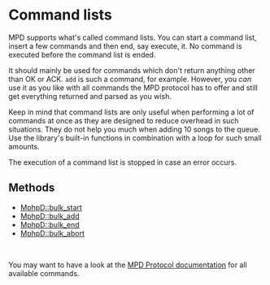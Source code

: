 # Command lists

MPD supports what's called command lists. You can start a command list,
insert a few commands and then end, say execute, it.
No command is executed before the command list is ended.

It should mainly be used for commands which don't return anything other
than OK or ACK. `add` is such a command, for example.
However, you _can_ use it as you like with all commands the MPD protocol has to offer and
still get everything returned and parsed as you wish.

Keep in mind that command lists are only useful when performing a lot of commands at once as they are
designed to reduce overhead in such situations.
They do not help you much when adding 10 songs to the queue.
Use the library's built-in functions in combination with a loop for such small amounts.

The execution of a command list is stopped in case an error occurs.

## Methods

* [MphpD::bulk_start](../classes/MphpD#bulk_start)
* [MphpD::bulk_add](../classes/MphpD#bulk_add)
* [MphpD::bulk_end](../classes/MphpD#bulk_end)
* [MphpD::bulk_abort](../classes/MphpD#bulk_abort)

<br/>

You may want to have a look at the [MPD Protocol documentation](https://mpd.readthedocs.io/en/latest/protocol.html) for all available commands.

